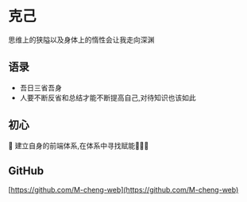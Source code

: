 # 克己
思维上的狭隘以及身体上的惰性会让我走向深渊

## 语录
+ 吾日三省吾身
+ 人要不断反省和总结才能不断提高自己,对待知识也该如此

## 初心
:cactus: 建立自身的前端体系,在体系中寻找赋能:rocket::rocket::rocket:

## GitHub
[https://github.com/M-cheng-web](https://github.com/M-cheng-web)